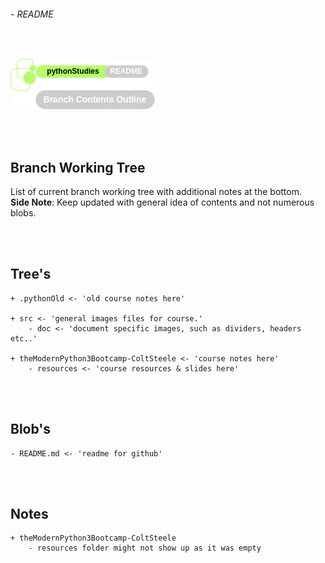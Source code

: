 ###### - README

<br>

<!--
Section Header
-->

![readmeHeader](./src/doc/readmeHeader.png 'README Header')

<!-- 
Table of Contents 
No table of contents added here
Maybe in future will provide a ToC list. 
-->

<br>
<br>

<!--
Start of Document
-->

## **Branch Working Tree**

List of current branch working tree with additional notes at the bottom. <br>
**Side Note**: Keep updated with general idea of contents and not numerous blobs. 

<br>
<br>

## **Tree's**

    + .pythonOld <- 'old course notes here'

    + src <- 'general images files for course.'
        - doc <- 'document specific images, such as dividers, headers etc..'

    + theModernPython3Bootcamp-ColtSteele <- 'course notes here'
        - resources <- 'course resources & slides here'

<br>
<br>

## **Blob's**

    - README.md <- 'readme for github'

<br>
<br>

## **Notes**

    + theModernPython3Bootcamp-ColtSteele
        - resources folder might not show up as it was empty

<!--
End of Document
-->